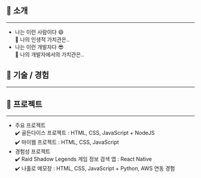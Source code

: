 :mag_right: 소개
---
***
* 나는 이런 사람이다 :smile:  
  :small_blue_diamond: 나의 인생적 가치관은..  
* 나는 이런 개발자다 :sunglasses:  
  :small_blue_diamond: 나의 개발자에서의 가치관은..  

:mag_right: 기술 / 경험
---
***

:mag_right: 프로젝트
---
***
* 주요 프로젝트  
  :heavy_check_mark: 골든다이스 프로젝트 : HTML, CSS, JavaScript + NodeJS  
  :heavy_check_mark: 마이웹 프로젝트 : HTML, CSS, JavaScript  
* 경험성 프로젝트  
  :heavy_check_mark: Raid Shadow Legends 게임 정보 검색 앱 : React Native  
  :heavy_check_mark: 나홀로 메모장 : HTML, CSS, JavaScript + Python, AWS 연동 경험  
